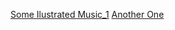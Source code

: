 [Some Ilustrated Music_1](https://youtu.be/usUkAoShbKA)
[Another One](https://www.youtube.com/watch?v=VQN-bDh4iRA)
